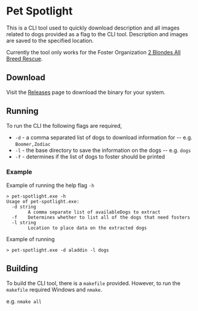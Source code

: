 # Pet Spotlight
This is a CLI tool used to quickly download description and all images related to dogs provided as a flag to 
the CLI tool. Description and images are saved to the specified location.

Currently the tool only works for the Foster Organization [2 Blondes All Breed Rescue](https://2babrescue.com/).

## Download
Visit the [Releases](https://github.com/Piszmog/pet-spotlight/releases) page to download the binary for your system.

## Running
To run the CLI the following flags are required,

* `-d` - a comma separated list of dogs to download information for -- e.g. `Boomer,Zodiac`
* `-l` - the base directory to save the information on the dogs -- e.g. `dogs`
* `-f` - determines if the list of dogs to foster should be printed

### Example
Example of running the help flag `-h`

```
> pet-spotlight.exe -h
Usage of pet-spotlight.exe:
  -d string
        A comma separate list of availableDogs to extract
  -f    Determines whether to list all of the dogs that need fosters
  -l string
        Location to place data on the extracted dogs
```

Example of running

`> pet-spotlight.exe -d aladdin -l dogs`

## Building
To build the CLI tool, there is a `makefile` provided. However, to run the `makefile` required Windows and `nmake`.

e.g. `nmake all`